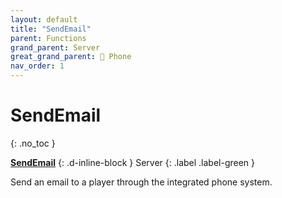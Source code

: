 ```yaml
---
layout: default
title: "SendEmail"
parent: Functions
grand_parent: Server
great_grand_parent: 📱 Phone
nav_order: 1
---
```


# SendEmail
{: .no_toc }

**[SendEmail](SendEmail.md)**
{: .d-inline-block }
Server
{: .label .label-green }

Send an email to a player through the integrated phone system.